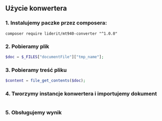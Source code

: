 ## Użycie konwertera

### 1. Instalujemy paczke przez composera:
```text
composer require liderit/mt940-converter "^1.0.0"
```

### 2. Pobieramy plik

```php
$doc = $_FILES["documentFile"]["tmp_name"];
```

### 3. Pobieramy treść pliku

```php
$content = file_get_contents($doc);
```

### 4. Tworzymy instancje konwertera i importujemy dokument

```php

```

### 5. Obsługujemy wynik
